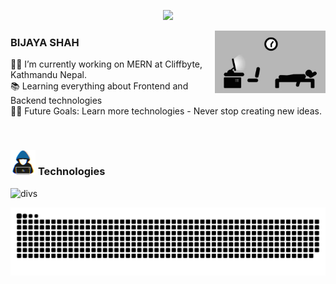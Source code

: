 <p align="center">
 <img src="https://readme-typing-svg.herokuapp.com?duration=1000&color=F7F7F7&background=000000&center=true&vCenter=true&multiline=true&width=1000&height=100&lines=I+am+BIJAYA+SHAH;Passionate+MERN+Developer;From+Kathmandu+Nepal"> 
</p>

<img align="right" alt="GIF" height="100px" src="./images/slipping.webp" />

### ****BIJAYA SHAH**** 

👨‍💻 I’m currently working on MERN at Cliffbyte, Kathmandu Nepal.
<br/>📚 Learning everything about Frontend and Backend technologies
<br/> 💪🏼 Future Goals: Learn more technologies - Never stop creating new ideas.

<br/>

### <picture> <img src = "./images/about_me.gif" width = 40px> </picture> Technologies

![divs](https://skillicons.dev/icons?i=html,css,sass,bootstrap,js,ts,php,wordpress,nodejs,express,react,mongodb,mysql,vim,docker,md,git,figma,bash,cloudflare,jquery,nginx,vscode,aws,figma,github,linux,netlify,&theme=light&perline=20)

<img src="https://github.com/DHANOLA/DHANOLA/raw/output/github-contribution-grid-snake.svg" alt="snake" width="2000" >
